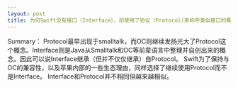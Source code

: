 ```yaml
---
layout: post
title: 为何Swift没有接口（Interface），却使用了协议（Protocol)来称呼类似接口的概念？
---
```


Summary：
Protocol最早出现于smalltalk，而OC则继续发扬光大了Protocol这个概念。Interface则是Java从Smalltalk和OC等前辈语言中整理并自创出来的概念。因此可以说Interface继承（但并不仅仅继承）自Protocol。
Swift为了保持与OC的兼容性，以及苹果内部的一些生态理由，同样选择了继续使用Protocol而不是Interface。
Interface和Protocol并不相同但越来越相似。
